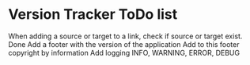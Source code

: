 # Version Tracker ToDo list

When adding a source or target to a link, check if source or target exist. Done
Add a footer with the version of the application
Add to this footer copyright by information
Add logging INFO, WARNING, ERROR, DEBUG
